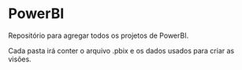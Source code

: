 # PowerBI

Repositório para agregar todos os projetos de PowerBI.

Cada pasta irá conter o arquivo .pbix e os dados usados para criar as visões.
